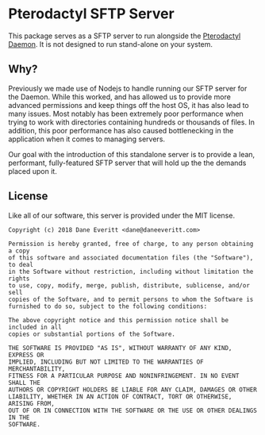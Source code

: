 # Pterodactyl SFTP Server
This package serves as a SFTP server to run alongside the [Pterodactyl Daemon](https://github.com/pterodactyl/daemon).
It is not designed to run stand-alone on your system.

## Why?
Previously we made use of Nodejs to handle running our SFTP server for the Daemon. While this worked, and has allowed us
to provide more advanced permissions and keep things off the host OS, it has also lead to many issues. Most notably has
been extremely poor performance when trying to work with directories containing hundreds or thousands of files. In addition,
this poor performance has also caused bottlenecking in the application when it comes to managing servers.

Our goal with the introduction of this standalone server is to provide a lean, performant, fully-featured SFTP server
that will hold up the the demands placed upon it.

## License
Like all of our software, this server is provided under the MIT license.

```
Copyright (c) 2018 Dane Everitt <dane@daneeveritt.com>

Permission is hereby granted, free of charge, to any person obtaining a copy
of this software and associated documentation files (the "Software"), to deal
in the Software without restriction, including without limitation the rights
to use, copy, modify, merge, publish, distribute, sublicense, and/or sell
copies of the Software, and to permit persons to whom the Software is
furnished to do so, subject to the following conditions:

The above copyright notice and this permission notice shall be included in all
copies or substantial portions of the Software.

THE SOFTWARE IS PROVIDED "AS IS", WITHOUT WARRANTY OF ANY KIND, EXPRESS OR
IMPLIED, INCLUDING BUT NOT LIMITED TO THE WARRANTIES OF MERCHANTABILITY,
FITNESS FOR A PARTICULAR PURPOSE AND NONINFRINGEMENT. IN NO EVENT SHALL THE
AUTHORS OR COPYRIGHT HOLDERS BE LIABLE FOR ANY CLAIM, DAMAGES OR OTHER
LIABILITY, WHETHER IN AN ACTION OF CONTRACT, TORT OR OTHERWISE, ARISING FROM,
OUT OF OR IN CONNECTION WITH THE SOFTWARE OR THE USE OR OTHER DEALINGS IN THE
SOFTWARE.
```